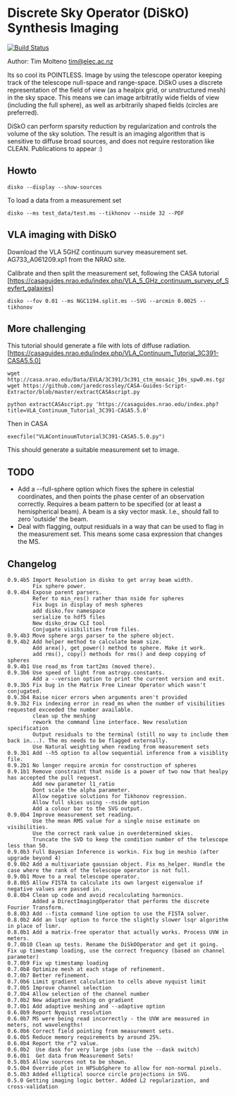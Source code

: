 # Discrete Sky Operator (DiSkO) Synthesis Imaging

[![Build Status](https://travis-ci.org/tmolteno/disko.svg?branch=master)](https://travis-ci.org/tmolteno/disko)

Author: Tim Molteno tim@elec.ac.nz

Its so cool its POINTLESS. Image by using the telescope operator keeping track of the telescope null-space and range-space. DiSkO uses a discrete representation of the field of view (as a healpix grid, or unstructured mesh) in the sky space. This means we can image arbitratily wide fields of view (including the full sphere), as well as arbitrarily shaped fields (circles are preferred).

DiSkO can perform sparsity reduction by regularization and controls the volume of the sky solution. The result is an imaging algorithm that is sensitive to diffuse broad sources, and does not require restoration like CLEAN. Publications to appear :)

## Howto

    disko --display --show-sources

To load a data from a measurement set 

    disko --ms test_data/test.ms --tikhonov --nside 32 --PDF

## VLA imaging with DiSkO

Download the VLA 5GHZ continuum survey measurement set. AG733_A061209.xp1 from the NRAO site.

Calibrate and then split the measurement set, following the CASA tutorial [https://casaguides.nrao.edu/index.php/VLA_5_GHz_continuum_survey_of_Seyfert_galaxies]

    disko --fov 0.01 --ms NGC1194.split.ms --SVG --arcmin 0.0025 --tikhonov
## More challenging

This tutorial should generate a file with lots of diffuse radiation. 
[https://casaguides.nrao.edu/index.php/VLA_Continuum_Tutorial_3C391-CASA5.5.0]

    wget http://casa.nrao.edu/Data/EVLA/3C391/3c391_ctm_mosaic_10s_spw0.ms.tgz
    wget https://github.com/jaredcrossley/CASA-Guides-Script-Extractor/blob/master/extractCASAscript.py
    
    python extractCASAscript.py 'https://casaguides.nrao.edu/index.php?title=VLA_Continuum_Tutorial_3C391-CASA5.5.0'

Then in CASA

    execfile("VLAContinuumTutorial3C391-CASA5.5.0.py")
    
This should generate a suitable measurement set to image.

## TODO

* Add a --full-sphere option which fixes the sphere in celestial coordinates, and then points the phase center of an observation correctly. Requires a beam pattern to be specified (or at least a hemispherical beam). A beam is a sky vector mask. I.e., should fall to zero 'outside' the beam.
* Deal with flagging, output residuals in a way that can be used to flag in the measurement set. This means some casa expression that changes the MS.

## Changelog

```
0.9.4b5 Import Resolution in disko to get array beam width.
        Fix sphere power.
0.9.4b4 Expose parent parsers.
        Refer to min_res() rather than nside for spheres
        Fix bugs in display of mesh spheres
        add disko.fov namespace
        serialize to hdf5 files
        New disko_draw CLI tool
        Conjugate visibilities from files.
0.9.4b3 Move sphere args parser to the sphere object.
0.9.4b2 Add helper method to calculate beam size. 
        Add area(), get_power() method to sphere. Make it work.
        add rms(), copy() methods for rms() and deep copying of spheres
0.9.4b1 Use read_ms from tart2ms (moved there). 
0.9.3b6 Use speed of light from astropy.constants. 
        Add a --version option to print the current version and exit.
0.9.3b5 Fix bug in the Matrix Free Linear Operator which wasn't conjugated.
0.9.3b4 Raise nicer errors when arguments aren't provided
0.9.3b2 Fix indexing error in read_ms when the number of visibilities requested exceeded the number available.
        clean up the meshing 
        rework the command line interface. New resolution specification
        Output residuals to the terminal (still no way to include them back in...). The ms needs to be flagged externally.
        Use Natural weighting when reading from measurement sets
0.9.3b1 Add --h5 option to allow sequential inference from a visiblity file.
0.9.2b1 No longer require arcmin for construction of spheres
0.9.1b1 Remove constraint that nside is a power of two now that healpy has accepted the pull request.
        Add new parameter l1_ratio
        Dont scale the alpha parameter.
        Allow negative solutions for Tikhonov regression.
        Allow full skies using --nside option
        Add a colour bar to the SVG output.
0.9.0b4 Improve measurement set reading. 
        Use the mean RMS value for a single noise estimate on visibilities.
        Use the correct rank value in overdetermined skies.
        Truncate the SVD to keep the condition number of the telescope less than 50.
0.9.0b3 Full Bayesian Inference is workin. Fix bug in meshio (after upgrade beyond 4)
0.9.0b2 Add a multivariate gaussian object. Fix ms_helper. Handle the case where the rank of the telescope operator is not full.
0.9.0b1 Move to a real telescope operator.
0.8.0b5 Allow FISTA to calculate its own largest eigenvalue if negative values are passed in.
0.8.0b4 Clean up code and avoid recalculating harmonics. 
        Added a DirectImagingOperator that performs the discrete Fourier Transform.
0.8.0b3 Add --fista command line option to use the FISTA solver.
0.8.0b2 Add an lsqr option to force the slightly slower lsqr algorithm in place of lsmr.
0.8.0b1 Add a matrix-free operator that actually works. Process UVW in meters.
0.7.0b10 Clean up tests. Rename the DiSkOOperator and get it going.  Fix up timestamp loading, use the correct frequency (based on channel parameter)
0.7.0b9 Fix up timestamp loading
0.7.0b8 Optimize mesh at each stage of refinement.
0.7.0b7 Better refinement.
0.7.0b6 Limit gradient calculation to cells above nyquist limit
0.7.0b5 Improve channel selection
0.7.0b4 Allow selection of the channel number
0.7.0b2 New adaptive meshing on gradient
0.7.0b1 Add adaptive meshing and --adaptive option
0.6.0b9 Report Nyquist resolution
0.6.0b7 MS were being read incorrectly - the UVW are measured in meters, not wavelengths!
0.6.0b6 Correct field pointing from measurement sets.
0.6.0b5 Reduce memory requirements by around 25%.
0.6.0b4 Report the r^2 value.
0.6.0b2  Use dask for very large jobs (use the --dask switch)
0.6.0b1  Get data from Measurement Sets!
0.5.0b5 Allow sources not to be shown.
0.5.0b4 Override plot in HPSubSphere to allow for non-normal pixels.
0.5.0b3 Added elliptical source circle projections in SVG.
0.5.0 Getting imaging logic better. Added L2 regularization, and cross-validation
```
